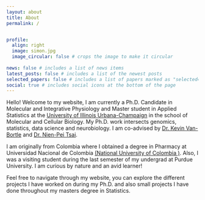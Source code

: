 ```yaml
---
layout: about
title: About
permalink: /


profile:
  align: right
  image: simon.jpg
  image_circular: false # crops the image to make it circular
  
news: false # includes a list of news items
latest_posts: false # includes a list of the newest posts
selected_papers: false # includes a list of papers marked as "selected={true}"
social: true # includes social icons at the bottom of the page
---
```

Hello! Welcome to my website, I am currently a Ph.D. Candidate in Molecular and Integrative Physiology and Master student in Applied Statistics at the [University of Illinois Urbana-Champaign](https://mcb.illinois.edu/) in the school of Molecular and Cellular Biology. My Ph.D. work intersects genomics, statistics, data science and neurobiology. I am co-advised by [Dr. Kevin Van-Bortle](https://www.vanbortlelab.com/) and [Dr. Nien-Pei Tsai](https://nptsai.web.illinois.edu/wp/).

I am originally from Colombia where I obtained a degree in Pharmacy at Universidad Nacional de Colombia [(National University of Colombia )](https://ciencias.bogota.unal.edu.co/areasCurriculares/farmacia/inicio). Also, I was a visiting student during the last semester of my undergrad at Purdue University. I am curious by nature and an avid learner!

Feel free to navigate through my website, you can explore the different projects I have worked on during my Ph.D. and also small projects I have done throughout my masters degree in Statistics. 